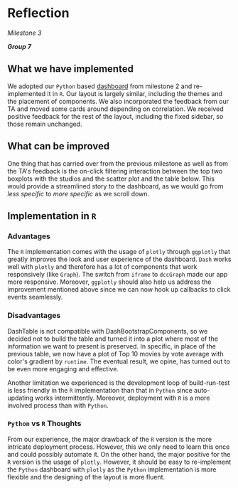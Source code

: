 # Reflection

_Milestone 3_

_**Group 7**_

## What we have implemented
We adopted our `Python` based [dashboard](https://github.com/UBC-MDS/Movie_Selection) from milestone 2 and re-implemented it in `R`. Our layout is largely similar, including the themes and the placement of components. We also incorporated the feedback from our TA and moved some cards around depending on correlation. We received positive feedback for the rest of the layout, including the fixed sidebar, so those remain unchanged.

## What can be improved
One thing that has carried over from the previous milestone as well as from the TA's feedback is the on-click filtering interaction between the top two boxplots with the studios and the scatter plot and the table below. This would provide a streamlined story to the dashboard, as we would go from _less specific_ to _more specific_ as we scroll down.

## Implementation in `R`

### Advantages
The `R` implementation comes with the usage of `plotly` through `ggplotly` that greatly improves the look and user experience of the dashboard. `Dash` works well with `plotly` and therefore has a lot of components that work responsively (like `Graph`). The switch from `iframe` to `dccGraph` made our app more responsive. Moreover, `ggplotly` should also help us address the improvement mentioned above since we can now hook up callbacks to click events seamlessly. 

### Disadvantages
DashTable is not compatible with DashBootstrapComponents, so we decided not to build the table and turned it into a plot where most of the information we want to present is preserved. In specific, in place of the previous table, we now have a plot of Top 10 movies by vote average with color's gradient by `runtime`. The eventual result, we opine, has turned out to be even more engaging and effective.

Another limitation we experienced is the development loop of build-run-test is less friendly in the `R` implementation than that in `Python` since auto-updating works intermittently. Moreover, deployment with `R` is a more involved process than with `Python`. 

### `Python` vs `R` Thoughts
From our experience, the major drawback of the `R` version is the more intricate deployment process. However, this we only need to learn this once and could possibly automate it. On the other hand, the major positive for the `R` version is the usage of `plotly`. However, it should be easy to re-implement the `Python` dashboard with `plotly` as the `Python` implementation is more flexible and the designing of the layout is more fluent.
